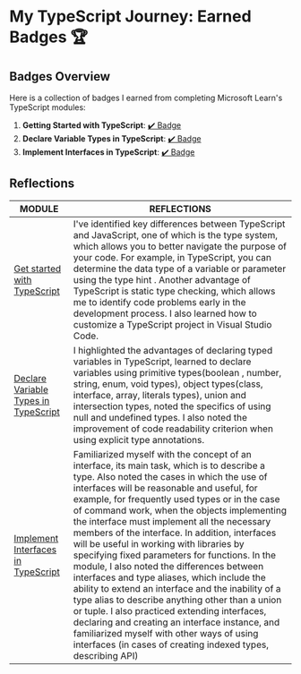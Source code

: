 # My TypeScript Journey: Earned Badges 🏆

## Badges Overview

Here is a collection of badges I earned from completing Microsoft Learn's TypeScript modules:

1. **Getting Started with TypeScript**: [✔️ Badge](https://learn.microsoft.com/en-us/users/ranika23-7739/achievements/vkyw5zwm)
2. **Declare Variable Types in TypeScript**: [✔️ Badge](https://learn.microsoft.com/en-us/users/ranika23-7739/achievements/k5vakedb)
3. **Implement Interfaces in TypeScript**: [✔️ Badge](https://learn.microsoft.com/en-us/users/ranika23-7739/achievements/x23hc7wy)

## Reflections

| MODULE | REFLECTIONS |
| ------ | ------ |
| [Get started with TypeScript](https://learn.microsoft.com/en-us/training/modules/typescript-get-started/) | I've identified key differences between TypeScript and JavaScript, one of which is the type system, which allows you to better navigate the purpose of your code. For example, in TypeScript, you can determine the data type of a variable or parameter using the type hint . Another advantage of TypeScript is static type checking, which allows me to identify code problems early in the development process. I also learned how to customize a TypeScript project in Visual Studio Code. |
| [Declare Variable Types in TypeScript](https://learn.microsoft.com/en-us/training/modules/typescript-declare-variable-types/) | I highlighted the advantages of declaring typed variables in TypeScript, learned to declare variables using primitive types(boolean , number, string, enum, void types), object types(class, interface, array, literals types), union and intersection types, noted the specifics of using null and undefined types. I also noted the improvement of code readability criterion when using explicit type annotations. |
| [Implement Interfaces in TypeScript](https://learn.microsoft.com/en-us/training/modules/typescript-implement-interfaces/) | Familiarized myself with the concept of an interface, its main task, which is to describe a type. Also noted the cases in which the use of interfaces will be reasonable and useful, for example, for frequently used types or in the case of command work, when the objects implementing the interface must implement all the necessary members of the interface. In addition, interfaces will be useful in working with libraries by specifying fixed parameters for functions. In the module, I also noted the differences between interfaces and type aliases, which include the ability to extend an interface and the inability of a type alias to describe anything other than a union or tuple. I also practiced extending interfaces, declaring and creating an interface instance, and familiarized myself with other ways of using interfaces (in cases of creating indexed types, describing API) |
